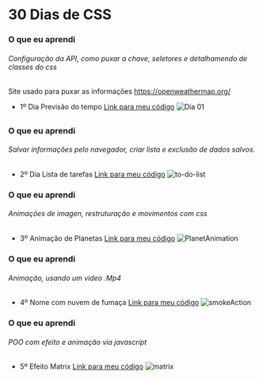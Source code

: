 # 30 Dias de CSS
### O que eu aprendi
###### Configuração da API, como puxar a chave, seletores e detalhamendo de classes do css 
Site usado para puxar as informações https://openweathermap.org/<span>
* 1º Dia Previsão do tempo <a href="https://github.com/WendelFranklyn/30Days_CSS/tree/main/Previsao_do_Tempo">Link para meu código</a>
![Dia 01](https://github.com/WendelFranklyn/30Days_CSS/assets/69936829/2e82231d-ba9c-40c8-8e04-d9430fd6103e)
##
### O que eu aprendi
###### Salvar informações pelo navegador, criar lista e exclusão de dados salvos. <span>
* 2º Dia Lista de tarefas <a href="https://github.com/WendelFranklyn/30Days_CSS/tree/main/To-Do_List">Link para meu código</a>
![to-do-list](https://github.com/WendelFranklyn/30Days_CSS/assets/69936829/8767c451-af17-497b-8a74-18a1168e42ec)

### O que eu aprendi
###### Animações de imagen, restruturação e movimentos com css <span>
* 3º Animação de Planetas <a href="https://github.com/WendelFranklyn/30Days_CSS/tree/main/Animation_Effects">Link para meu código</a>
![PlanetAnimation](https://github.com/WendelFranklyn/30Days_CSS/assets/69936829/3d922098-3803-4d50-b2cb-38b34d8ef5d0)


### O que eu aprendi
###### Animação, usando um video .Mp4 <span>
* 4º Nome com nuvem de fumaça <a href="https://github.com/WendelFranklyn/30Days_CSS/tree/main/SmokeAnimation">Link para meu código</a>
![smokeAction](https://github.com/WendelFranklyn/30Days_CSS/assets/69936829/51e1eba5-9356-436e-a92f-3e50ed7d6757)

### O que eu aprendi
###### POO com efeito e animação via javascript <span>
* 5º Efeito Matrix <a href="https://github.com/WendelFranklyn/30Days_CSS/tree/main/Matrix_Rain">Link para meu código</a>
![matrix](https://github.com/WendelFranklyn/30Days_CSS/assets/69936829/6c018e6d-06e0-425a-b619-88acac67c46d)

